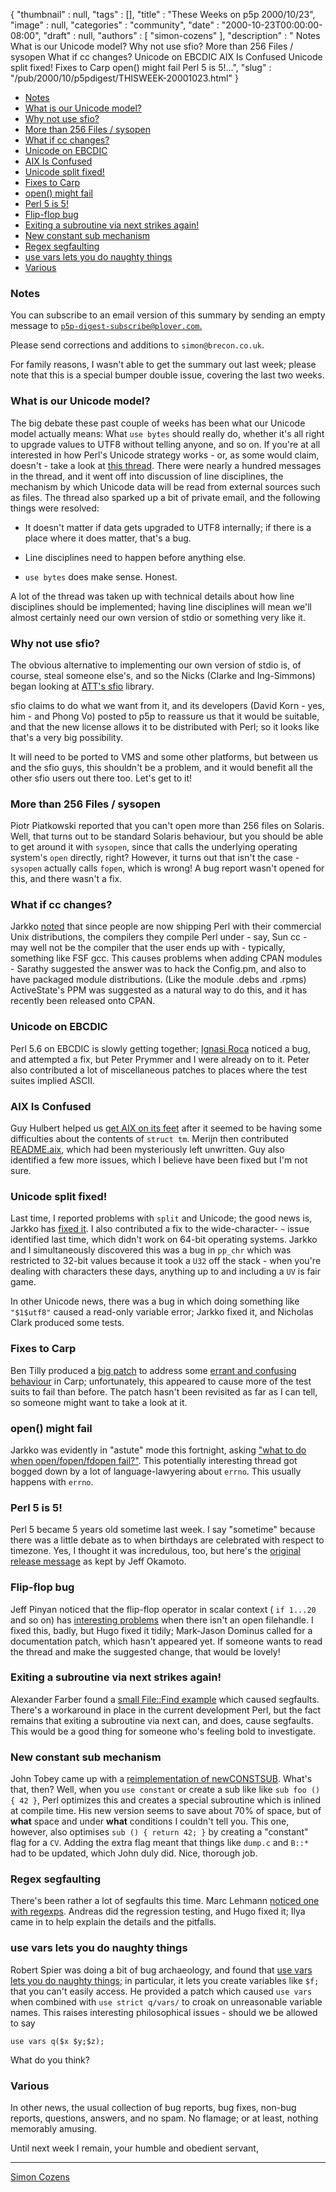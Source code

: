 {
   "thumbnail" : null,
   "tags" : [],
   "title" : "These Weeks on p5p 2000/10/23",
   "image" : null,
   "categories" : "community",
   "date" : "2000-10-23T00:00:00-08:00",
   "draft" : null,
   "authors" : [
      "simon-cozens"
   ],
   "description" : " Notes What is our Unicode model? Why not use sfio? More than 256 Files / sysopen What if cc changes? Unicode on EBCDIC AIX Is Confused Unicode split fixed! Fixes to Carp open() might fail Perl 5 is 5!...",
   "slug" : "/pub/2000/10/p5pdigest/THISWEEK-20001023.html"
}



-   [Notes](#Notes)
-   [What is our Unicode model?](#What_is_our_Unicode_model)
-   [Why not use sfio?](#Why_not_use_sfio)
-   [More than 256 Files / sysopen](#More_than_256_Files__sysopen)
-   [What if cc changes?](#What_if_cc_changes)
-   [Unicode on EBCDIC](#Unicode_on_EBCDIC)
-   [AIX Is Confused](#AIX_Is_Confused)
-   [Unicode split fixed!](#Unicode_split_fixed)
-   [Fixes to Carp](#Fixes_to_Carp)
-   [open() might fail](#open_might_fail)
-   [Perl 5 is 5!](#Perl_5_is_5)
-   [Flip-flop bug](#Flip_flop_bug)
-   [Exiting a subroutine via next strikes again!](#Exiting_a_subroutine_via_next_strikes_again)
-   [New constant sub mechanism](#New_constant_sub_mechanism)
-   [Regex segfaulting](#Regex_segfaulting)
-   [use vars lets you do naughty things](#use_vars_lets_you_do_naughty_things)
-   [Various](#Various)

### <span id="Notes">Notes</span>

You can subscribe to an email version of this summary by sending an empty message to [`p5p-digest-subscribe@plover.com`.](mailto:p5p-digest-subscribe@plover.com)

Please send corrections and additions to `simon@brecon.co.uk`.

For family reasons, I wasn't able to get the summary out last week; please note that this is a special bumper double issue, covering the last two weeks.

### <span id="What_is_our_Unicode_model">What is our Unicode model?</span>

The big debate these past couple of weeks has been what our Unicode model actually means: What `use bytes` should really do, whether it's all right to upgrade values to UTF8 without telling anyone, and so on. If you're at all interested in how Perl's Unicode strategy works - or, as some would claim, doesn't - take a look at [this thread](http://www.xray.mpe.mpg.de/mailing-lists/perl5-porters/2000-10/msg00261.html). There were nearly a hundred messages in the thread, and it went off into discussion of line disciplines, the mechanism by which Unicode data will be read from external sources such as files. The thread also sparked up a bit of private email, and the following things were resolved:

-   It doesn't matter if data gets upgraded to UTF8 internally; if there is a place where it does matter, that's a bug.

-   Line disciplines need to happen before anything else.

-   `use bytes` does make sense. Honest.

A lot of the thread was taken up with technical details about how line disciplines should be implemented; having line disciplines will mean we'll almost certainly need our own version of stdio or something very like it.

### <span id="Why_not_use_sfio">Why not use sfio?</span>

The obvious alternative to implementing our own version of stdio is, of course, steal someone else's, and so the Nicks (Clarke and Ing-Simmons) began looking at [ATT's sfio](http://www.research.att.com/sw/tools/sfio/) library.

sfio claims to do what we want from it, and its developers (David Korn - yes, him - and Phong Vo) posted to p5p to reassure us that it would be suitable, and that the new license allows it to be distributed with Perl; so it looks like that's a very big possibility.

It will need to be ported to VMS and some other platforms, but between us and the sfio guys, this shouldn't be a problem, and it would benefit all the other sfio users out there too. Let's get to it!

### <span id="More_than_256_Files__sysopen">More than 256 Files / sysopen</span>

Piotr Piatkowski reported that you can't open more than 256 files on Solaris. Well, that turns out to be standard Solaris behaviour, but you should be able to get around it with `sysopen`, since that calls the underlying operating system's `open` directly, right? However, it turns out that isn't the case - `sysopen` actually calls `fopen`, which is wrong! A bug report wasn't opened for this, and there wasn't a fix.

### <span id="What_if_cc_changes">What if cc changes?</span>

Jarkko [noted](http://www.xray.mpe.mpg.de/mailing-lists/perl5-porters/2000-10/msg00371.html) that since people are now shipping Perl with their commercial Unix distributions, the compilers they compile Perl under - say, Sun cc - may well not be the compiler that the user ends up with - typically, something like FSF gcc. This causes problems when adding CPAN modules - Sarathy suggested the answer was to hack the Config.pm, and also to have packaged module distributions. (Like the module .debs and .rpms) ActiveState's PPM was suggested as a natural way to do this, and it has recently been released onto CPAN.

### <span id="Unicode_on_EBCDIC">Unicode on EBCDIC</span>

Perl 5.6 on EBCDIC is slowly getting together; [Ignasi Roca](http://www.xray.mpe.mpg.de/mailing-lists/perl5-porters/2000-10/msg00400.html) noticed a bug, and attempted a fix, but Peter Prymmer and I were already on to it. Peter also contributed a lot of miscellaneous patches to places where the test suites implied ASCII.

### <span id="AIX_Is_Confused">AIX Is Confused</span>

Guy Hulbert helped us [get AIX on its feet](http://www.xray.mpe.mpg.de/mailing-lists/perl5-porters/2000-10/msg00575.html) after it seemed to be having some difficulties about the contents of `struct tm`. Merijn then contributed [README.aix](http://www.xray.mpe.mpg.de/mailing-lists/perl5-porters/2000-10/msg00642.html), which had been mysteriously left unwritten. Guy also identified a few more issues, which I believe have been fixed but I'm not sure.

### <span id="Unicode_split_fixed">Unicode split fixed!</span>

Last time, I reported problems with `split` and Unicode; the good news is, Jarkko has [fixed it](http://www.xray.mpe.mpg.de/mailing-lists/perl5-porters/2000-10/msg00612.html). I also contributed a fix to the wide-character- `~` issue identified last time, which didn't work on 64-bit operating systems. Jarkko and I simultaneously discovered this was a bug in `pp_chr` which was restricted to 32-bit values because it took a `U32` off the stack - when you're dealing with characters these days, anything up to and including a `UV` is fair game.

In other Unicode news, there was a bug in which doing something like `"$1$utf8"` caused a read-only variable error; Jarkko fixed it, and Nicholas Clark produced some tests.

### <span id="Fixes_to_Carp">Fixes to Carp</span>

Ben Tilly produced a [big patch](http://www.xray.mpe.mpg.de/mailing-lists/perl5-porters/2000-10/msg00617.html) to address some [errant and confusing behaviour](http://www.xray.mpe.mpg.de/mailing-lists/perl5-porters/2000-10/msg00605.html) in Carp; unfortunately, this appeared to cause more of the test suits to fail than before. The patch hasn't been revisited as far as I can tell, so someone might want to take a look at it.

### <span id="open_might_fail">open() might fail</span>

Jarkko was evidently in "astute" mode this fortnight, asking ["what to do when open/fopen/fdopen fail?"](http://www.xray.mpe.mpg.de/mailing-lists/perl5-porters/2000-10/msg00697.html). This potentially interesting thread got bogged down by a lot of language-lawyering about `errno`. This usually happens with `errno`.

### <span id="Perl_5_is_5">Perl 5 is 5!</span>

Perl 5 became 5 years old sometime last week. I say "sometime" because there was a little debate as to when birthdays are celebrated with respect to timezone. Yes, I thought it was incredulous, too, but here's the [original release message](http://www.xray.mpe.mpg.de/mailing-lists/perl5-porters/2000-10/msg00847.html) as kept by Jeff Okamoto.

### <span id="Flip_flop_bug">Flip-flop bug</span>

Jeff Pinyan noticed that the flip-flop operator in scalar context ( `if 1...20` and so on) has [interesting problems](http://www.xray.mpe.mpg.de/mailing-lists/perl5-porters/2000-10/msg00777.html) when there isn't an open filehandle. I fixed this, badly, but Hugo fixed it tidily; Mark-Jason Dominus called for a documentation patch, which hasn't appeared yet. If someone wants to read the thread and make the suggested change, that would be lovely!

### <span id="Exiting_a_subroutine_via_next_strikes_again">Exiting a subroutine via next strikes again!</span>

Alexander Farber found a [small File::Find example](http://www.xray.mpe.mpg.de/mailing-lists/perl5-porters/2000-10/msg00860.html) which caused segfaults. There's a workaround in place in the current development Perl, but the fact remains that exiting a subroutine via next can, and does, cause segfaults. This would be a good thing for someone who's feeling bold to investigate.

### <span id="New_constant_sub_mechanism">New constant sub mechanism</span>

John Tobey came up with a [reimplementation of newCONSTSUB](http://www.xray.mpe.mpg.de/mailing-lists/perl5-porters/2000-10/msg00939.html). What's that, then? Well, when you `use constant` or create a sub like like `sub foo () { 42 }`, Perl optimizes this and creates a special subroutine which is inlined at compile time. His new version seems to save about 70% of space, but of **what** space and under **what** conditions I couldn't tell you. This one, however, also optimises `sub () { return 42; }` by creating a "constant" flag for a `CV`. Adding the extra flag meant that things like `dump.c` and `B::*` had to be updated, which John duly did. Nice, thorough job.

### <span id="Regex_segfaulting">Regex segfaulting</span>

There's been rather a lot of segfaults this time. Marc Lehmann [noticed one with regexps](http://www.xray.mpe.mpg.de/mailing-lists/perl5-porters/2000-10/msg00931.html). Andreas did the regression testing, and Hugo fixed it; Ilya came in to help explain the details and the pitfalls.

### <span id="use_vars_lets_you_do_naughty_things">use vars lets you do naughty things</span>

Robert Spier was doing a bit of bug archaeology, and found that [use vars lets you do naughty things](http://www.xray.mpe.mpg.de/mailing-lists/perl5-porters/2000-10/msg00961.html); in particular, it lets you create variables like `$f;` that you can't easily access. He provided a patch which caused `use vars` when combined with `use strict q/vars/` to croak on unreasonable variable names. This raises interesting philosophical issues - should we be allowed to say

    use vars q($x $y;$z);

What do you think?

### <span id="Various">Various</span>

In other news, the usual collection of bug reports, bug fixes, non-bug reports, questions, answers, and no spam. No flamage; or at least, nothing memorably amusing.

Until next week I remain, your humble and obedient servant,

------------------------------------------------------------------------

[Simon Cozens](mailto:simon@brecon.co.uk)
